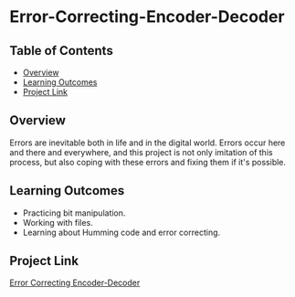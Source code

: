 # Error-Correcting-Encoder-Decoder 

## Table of Contents
* [Overview](#Overview)
* [Learning Outcomes](#Learning-Outcomes)
* [Project Link](#Project-Link)

## Overview
Errors are inevitable both in life and in the digital world. Errors occur here and there and everywhere, and this project is not only imitation of this process, but also coping with these errors and fixing them if it's possible. 

## Learning Outcomes
- Practicing bit manipulation.
- Working with files.
- Learning about Humming code and error correcting.

## Project Link
[Error Correcting Encoder-Decoder](https://hyperskill.org/projects/58?track=12)
